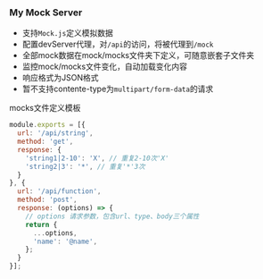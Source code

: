 ### My Mock Server

* 支持`Mock.js`定义模拟数据
* 配置devServer代理，对`/api`的访问，将被代理到`/mock`
* 全部mock数据在mock/mocks文件夹下定义，可随意嵌套子文件夹
* 监控mock/mocks文件变化，自动加载变化内容
* 响应格式为JSON格式
* 暂不支持contente-type为`multipart/form-data`的请求

mocks文件定义模板

```js
module.exports = [{
  url: '/api/string',
  method: 'get',
  response: {
    'string1|2-10': 'X', // 重复2-10次'X'
    'string2|3': '*', // 重复'*'3次
  }
}, {
  url: '/api/function',
  method: 'post',
  response: (options) => {
    // options 请求参数，包含url、type、body三个属性
    return {
      ...options,
      'name': '@name',
    };
  }
}];
```
